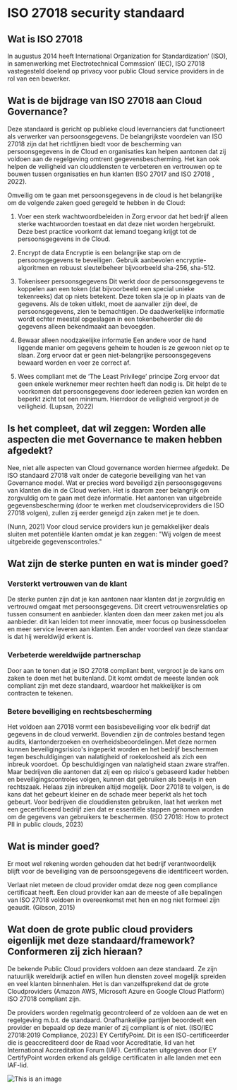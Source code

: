 # ISO 27018 security standaard

## Wat is ISO 27018
In augustus 2014 heeft International Organization for Standardization’ (ISO), in samenwerking met Electrotechnical Commssion’ (IEC), ISO 27018 vastegesteld doelend op privacy voor public Cloud service providers in de rol van een bewerker.

## Wat is de bijdrage van ISO 27018 aan Cloud Governance?
Deze standaard is gericht op publieke cloud levernanciers dat functioneert als verwerker van persoonsgegevens. De belangrijkste voordelen van ISO 27018 zijn dat het richtlijnen biedt voor de bescherming van persoonsgegevens in de Cloud en organisaties kan helpen aantonen dat zij voldoen aan de regelgeving omtrent gegevensbescherming. Het kan ook helpen de veiligheid van clouddiensten te verbeteren en vertrouwen op te bouwen tussen organisaties en hun klanten (ISO 27017 and ISO 27018 , 2022).

Omveilig om te gaan met persoonsgegevens in de cloud is het belangrijke om de volgende zaken goed geregeld te hebben in de Cloud:

1. Voer een sterk wachtwoordbeleiden in 
Zorg ervoor dat het bedrijf alleen sterke wachtwoorden toestaat en dat deze niet worden hergebruikt. Deze best practice voorkomt dat iemand toegang krijgt tot de persoonsgegevens in de Cloud.

2. Encrypt de data 
Encryptie is een belangrijke stap om de persoonsgegevens te beveiligen. Gebruik aanbevolen encryptie-algoritmen en robuust sleutelbeheer bijvoorbeeld sha-256, sha-512.

3. Tokeniseer persoonsgegevens
Dit werkt door de persoonsgegevens te koppelen aan een token (dat bijvoorbeeld een special unieke tekenreeks) dat op niets betekent. Deze token sla je op in plaats van de gegevens. Als de token uitlekt, moet de aanvaller zijn deel, de persoonsgegevens, zien te bemachtigen. De daadwerkelijke informatie wordt echter meestal opgeslagen in een tokenbeheerder die de gegevens alleen bekendmaakt aan bevoegden.

4. Bewaar alleen noodzakelijke informatie
Een andere voor de hand liggende manier om gegevens geheim te houden is ze gewoon niet op te slaan. Zorg ervoor dat er geen niet-belangrijke persoonsgegevens bewaard worden en voer ze correct af.

5.	Wees compliant met de ‘The Least Privilege’ principe
Zorg ervoor dat geen enkele werknemer meer rechten heeft dan nodig is. Dit helpt de te voorkomen dat persoonsgegevens door iedereen gezien kan worden en beperkt zicht tot een minimum. Hierrdoor de veiligheid vergroot je de veiligheid. (Lupsan, 2022)


## Is het compleet, dat wil zeggen: Worden alle aspecten die met Governance te maken hebben afgedekt?

Nee, niet alle aspecten van Cloud governance worden hiermee afgedekt. De ISO standaard 27018 valt onder de categorie beveiliging van het van Governance model. Wat er precies word beveiligd zijn persoonsgegevens van klanten die in de Cloud werken. Het is daarom zeer belangrijk om zorgvuldig om te gaan met deze informatie. Het aantonen van uitgebreide gegevensbescherming (door te werken met cloudserviceproviders die ISO 27018 volgen), zullen zij eerder geneigd zijn zaken met je te doen. 

(Nunn, 2021) Voor cloud service providers kun je gemakkelijker deals sluiten met potentiële klanten omdat je kan zeggen: "Wij volgen de meest uitgebreide gegevenscontroles."

## Wat zijn de sterke punten en wat is minder goed?

### Versterkt vertrouwen van de klant
De sterke punten zijn dat je kan aantonen naar klanten dat je zorgvuldig en vertrouwd omgaat met persoonsgegevens. Dit creert vetrouwensrelaties op tussen consument en aanbieder. klanten doen dan meer zaken met jou als aanbieder. dit kan leiden tot meer innovatie, meer focus op businessdoelen en meer service leveren aan klanten. 
Een ander voordeel van deze standaar is dat hij wereldwijd erkent is. 

### Verbeterde wereldwijde partnerschap
Door aan te tonen dat je ISO 27018 compliant bent, vergroot je de kans om zaken te doen met het buitenland. Dit komt omdat de meeste landen ook compliant zijn met deze standaard, waardoor het makkelijker is om contracten te tekenen.

### Betere beveiliging en rechtsbescherming
Het voldoen aan 27018 vormt een basisbeveiliging voor elk bedrijf dat gegevens in de cloud verwerkt. Bovendien zijn de controles bestand tegen audits, klantonderzoeken en overheidsbeoordelingen. Met deze normen kunnen beveiligingsrisico's ingeperkt worden en het bedrijf beschermen tegen beschuldigingen van nalatigheid of roekeloosheid als zich een inbreuk voordoet.  
Op beschuldigingen van nalatigheid staan zware straffen. Maar bedrijven die aantonen dat zij een op risico's gebaseerd kader hebben en beveiligingscontroles volgen, kunnen dat gebruiken als bewijs in een rechtszaak. Helaas zijn inbreuken altijd mogelijk. Door 27018 te volgen, is de kans dat het gebeurt kleiner en de schade meer beperkt als het toch gebeurt. 
Voor bedrijven die clouddiensten gebruiken, laat het werken met een gecertificeerd bedrijf zien dat er essentiële stappen genomen worden om de gegevens van gebruikers te beschermen. (ISO 27018: How to protect PII in public clouds, 2023)

## Wat is minder goed?
Er moet wel rekening worden gehouden dat het bedrijf verantwoordelijk blijft voor de beveiliging van de persoonsgegevens die identificeert worden.

Verlaat niet meteen de cloud provider omdat deze nog geen compliance certificaat heeft. Een cloud provider kan aan de meeste of alle bepalingen van ISO 27018 voldoen in overeenkomst met hen en nog niet formeel zijn geaudit. (Gibson, 2015)

## Wat doen de grote public cloud providers eigenlijk met deze standaard/framework? Conformeren zij zich hieraan? 

De bekende Public Cloud providers voldoen aan deze standaard. Ze zijn natuurlijk wereldwijk actief en willen hun diensten zoveel mogelijk spreiden en veel klanten binnenhalen. Het is dan vanzelfsprekend dat de grote Cloudproviders (Amazon AWS, Microsoft Azure en Google Cloud Platform) ISO 27018 compliant zijn. 

De providers worden regelmatig gecontroleerd of ze voldoen aan de wet en regelgeving m.b.t. de standaard. Onafhankelijke partijen beoordeelt een provider en bepaald op deze manier of zij compliant is of niet. 
(ISO/IEC 27018:2019 Compliance, 2023) EY CertifyPoint. Dit is een ISO-certificeerder die is geaccrediteerd door de Raad voor Accreditatie, lid van het International Accreditation Forum (IAF). Certificaten uitgegeven door EY CertifyPoint worden erkend als geldige certificaten in alle landen met een IAF-lid.

![This is an image](/boeflaboy/les-11/blob/main/certification_iso_27018.jpeg)












